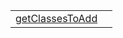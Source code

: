 |                                                                                                   |     |
| ------------------------------------------------------------------------------------------------- | --- |
| [getClassesToAdd](/runtime-html/observation/function/class-attribute-accessor/getclassestoadd.md) |     |